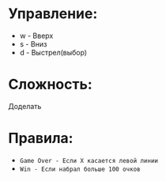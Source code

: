 # Управление:
 * w - Вверх
 * s - Вниз
 * d - Выстрел(выбор)
# Сложность:
 Доделать
# Правила:
 * `Game Over - Если X касается левой линии`
 * `Win - Если набрал больше 100 очков` 
 
